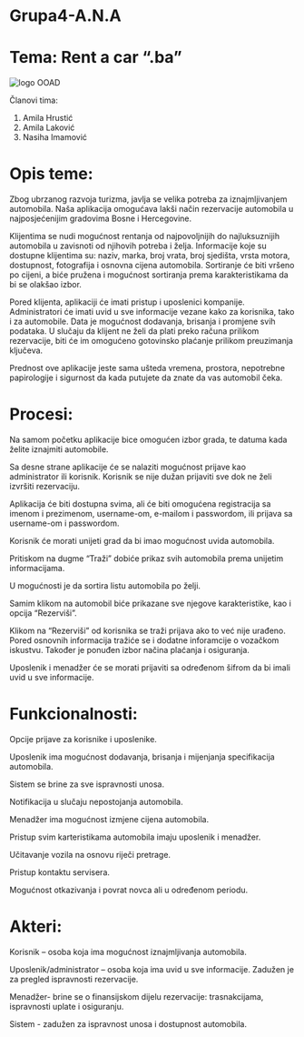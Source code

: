 # Grupa4-A.N.A

# Tema: Rent a car “.ba”

![logo OOAD](https://user-images.githubusercontent.com/44146663/55323464-6bf04900-547f-11e9-9bce-094dadb3163f.jpg)

Članovi tima:

1.	Amila Hrustić
2.	Amila Laković
3.	Nasiha Imamović

# Opis teme:

Zbog ubrzanog razvoja turizma, javlja se velika potreba za iznajmljivanjem automobila. Naša aplikacija omogućava lakši način rezervacije automobila u najposjećenijim gradovima Bosne i Hercegovine. 

Klijentima se nudi mogućnost rentanja od najpovoljnijih do najluksuznijih automobila u zavisnoti od njihovih potreba i želja. Informacije koje su dostupne klijentima su: naziv, marka, broj vrata, broj sjedišta, vrsta motora, dostupnost, fotografija i osnovna cijena automobila. Sortiranje će biti vršeno po cijeni, a biće pružena i mogućnost sortiranja prema karakteristikama da bi se olakšao izbor. 

Pored klijenta, aplikaciji će imati pristup i uposlenici kompanije. Administratori će imati uvid u sve informacije vezane kako za korisnika, tako i za automobile. Data je mogućnost dodavanja, brisanja i promjene svih podataka. U slučaju da klijent ne želi da plati preko računa prilikom rezervacije, biti će im omogućeno gotovinsko plaćanje prilikom preuzimanja ključeva. 

Prednost ove aplikacije jeste sama ušteda vremena, prostora, nepotrebne papirologije i sigurnost da kada putujete da znate da vas automobil čeka.

# Procesi:

Na samom početku aplikacije bice omogućen izbor grada, te datuma kada želite iznajmiti automobile.

Sa desne strane aplikacije će se nalaziti mogućnost prijave kao administrator ili korisnik. Korisnik se nije dužan prijaviti sve dok ne želi izvršiti rezervaciju.

Aplikacija će biti dostupna svima, ali će biti omogućena registracija sa imenom i prezimenom, username-om, e-mailom i passwordom, ili prijava sa username-om i passwordom. 

Korisnik će morati unijeti grad da bi imao mogućnost uvida automobila. 

Pritiskom na dugme “Traži” dobiće prikaz svih automobila prema unijetim informacijama.

U mogućnosti je da sortira listu automobila po želji. 

Samim klikom na automobil biće prikazane sve njegove karakteristike, kao i opcija “Rezerviši”.

Klikom na “Rezerviši” od korisnika se traži prijava ako to već nije urađeno. Pored osnovnih informacija tražiće se i dodatne inforamcije o vozačkom iskustvu. Također je ponuđen izbor načina plaćanja i osiguranja.

Uposlenik i menadžer će se morati prijaviti sa određenom šifrom da bi imali uvid u sve informacije.


# Funkcionalnosti:

Opcije prijave za korisnike i uposlenike.

Uposlenik ima mogućnost dodavanja, brisanja i mijenjanja specifikacija automobila.

Sistem se brine za sve ispravnosti unosa.

Notifikacija u slučaju nepostojanja automobila.

Menadžer ima mogućnost izmjene cijena automobila.

Pristup svim karteristikama automobila imaju uposlenik i menadžer.

Učitavanje vozila na osnovu riječi pretrage.

Pristup kontaktu servisera.

Mogućnost otkazivanja i povrat novca ali u određenom periodu.


# Akteri:

Korisnik – osoba koja ima mogućnost iznajmljivanja automobila.

Uposlenik/administrator – osoba koja ima uvid u sve informacije. Zadužen je za pregled ispravnosti rezervacije.

Menadžer- brine  se o finansijskom dijelu rezervacije: trasnakcijama,  ispravnosti uplate i osiguranju.

Sistem - zadužen za ispravnost unosa i dostupnost automobila.

